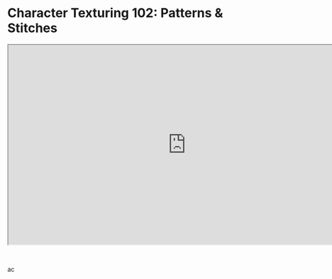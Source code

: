 # Character Texturing 102: Patterns & Stitches

<p><iframe src="https://www.youtube.com/embed/F8vlLS6C51Y?rel=0" width="800" height="450" allowfullscreen="allowfullscreen" allow="accelerometer; autoplay; clipboard-write; encrypted-media; gyroscope; picture-in-picture"></iframe></p>
<p>&nbsp;</p>ac